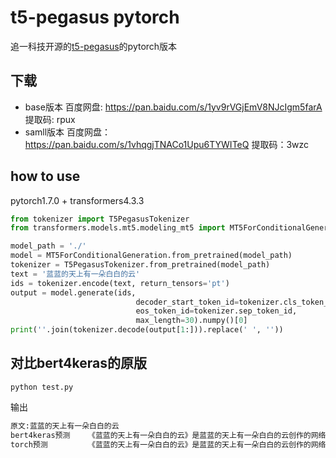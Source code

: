# t5-pegasus pytorch
追一科技开源的[t5-pegasus](https://github.com/ZhuiyiTechnology/t5-pegasus)的pytorch版本
## 下载

- base版本  百度网盘: https://pan.baidu.com/s/1yv9rVGjEmV8NJcIgm5farA 提取码: rpux
- samll版本 百度网盘：https://pan.baidu.com/s/1vhqgjTNACo1Upu6TYWITeQ 提取码：3wzc
## how to use
pytorch1.7.0 + transformers4.3.3
```python
from tokenizer import T5PegasusTokenizer
from transformers.models.mt5.modeling_mt5 import MT5ForConditionalGeneration

model_path = './'
model = MT5ForConditionalGeneration.from_pretrained(model_path)
tokenizer = T5PegasusTokenizer.from_pretrained(model_path)
text = '蓝蓝的天上有一朵白白的云'
ids = tokenizer.encode(text, return_tensors='pt')
output = model.generate(ids,
                            decoder_start_token_id=tokenizer.cls_token_id,
                            eos_token_id=tokenizer.sep_token_id,
                            max_length=30).numpy()[0]
print(''.join(tokenizer.decode(output[1:])).replace(' ', ''))
```

## 对比bert4keras的原版
```
python test.py
```
输出
```python
原文:蓝蓝的天上有一朵白白的云
bert4keras预测	《蓝蓝的天上有一朵白白的云》是蓝蓝的天上有一朵白白的云创作的网络小说，发表于
torch预测     	《蓝蓝的天上有一朵白白的云》是蓝蓝的天上有一朵白白的云创作的网络小说，发表于
```